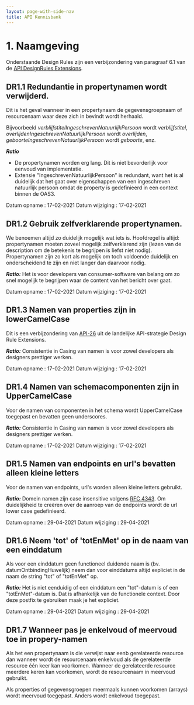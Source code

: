 ```yaml
---
layout: page-with-side-nav
title: API Kennisbank
---
```



# 1. Naamgeving

Onderstaande Design Rules zijn een verbijzondering van paragraaf 6.1 van de [API DesignRules Extensions](https://docs.geostandaarden.nl/api/API-Strategie-ext/#field-names-in-snake_case-camelcase-uppercamelcase-or-kebab-case).

## DR1.1 Redundantie in propertynamen wordt verwijderd.
Dit is het geval wanneer in een propertynaam de gegevensgroepnaam of resourcenaam waar deze zich in bevindt wordt herhaald.

Bijvoorbeeld _verblijfstitelIngeschrevenNatuurlijkPersoon_ wordt _verblijfstitel_, _overlijdenIngeschrevenNatuurlijkPersoon_ wordt _overlijden_, _geboorteIngeschrevenNatuurlijkPersoon_ wordt _geboorte_, enz.

_**Ratio**_
* De propertynamen worden erg lang. Dit is niet bevorderlijk voor eenvoud van implementatie.
* Extensie "IngeschrevenNatuurlijkPersoon" is redundant, want het is al duidelijk dat het gaat over eigenschappen van een ingeschreven natuurlijk persoon omdat de property is gedefinieerd in een context binnen de OAS3.

Datum opname : 17-02-2021
Datum wijziging : 17-02-2021

## DR1.2 Gebruik zelfverklarende propertynamen.

We benoemen altijd zo duidelijk mogelijk wat iets is.
Hoofdregel is altijd: propertynamen moeten zoveel mogelijk zelfverklarend zijn (lezen van de description om de betekenis te begrijpen is liefst niet nodig).
Propertynamen zijn zo kort als mogelijk om toch voldoende duidelijk en onderscheidend te zijn en niet langer dan daarvoor nodig.

_**Ratio:**_ Het is voor developers van consumer-software van belang om zo snel mogelijk te begrijpen waar de content van het bericht over gaat.

Datum opname : 17-02-2021
Datum wijziging : 17-02-2021

## DR1.3 Namen van properties zijn in lowerCamelCase

Dit is een verbijzondering van [API-26](https://geonovum.github.io/KP-APIs/API-strategie-extensies/#api-26) uit de landelijke API-strategie Design Rule Extensions.

_**Ratio:**_ Consistentie in Casing van namen is voor zowel developers als designers prettiger werken.

Datum opname : 17-02-2021
Datum wijziging : 17-02-2021

## DR1.4 Namen van schemacomponenten zijn in UpperCamelCase

Voor de namen van componenten in het schema wordt UpperCamelCase toegepast en bevatten geen underscores.

_**Ratio:**_ Consistentie in Casing van namen is voor zowel developers als designers prettiger werken.

Datum opname : 17-02-2021
Datum wijziging : 17-02-2021

## DR1.5 Namen van endpoints en url's bevatten alleen kleine letters

Voor de namen van endpoints, url's worden alleen kleine letters gebruikt.

_**Ratio:**_ Domein namen zijn case insensitive volgens [RFC 4343](https://tools.ietf.org/html/rfc4343). Om duidelijkheid te creëren over de aanroep van de endpoints wordt de url lower case gedefinieerd.

Datum opname : 29-04-2021
Datum wijziging : 29-04-2021

## DR1.6 Neem 'tot' of 'totEnMet' op in de naam van een einddatum

Als voor een einddatum geen functioneel duidende naam is (bv. datumOntbindingHuwelijk) neem dan voor einddatums altijd expliciet in de naam de string "tot" of "totEnMet" op.

_**Ratio:**_ Het is niet eenduidig of een einddatum een "tot"-datum is of een "totEnMet"-datum is. Dat is afhankelijk van de functionele context. Door deze postfix te gebruiken maak je het expliciet.

Datum opname : 29-04-2021
Datum wijziging : 29-04-2021

## DR1.7 Wanneer pas je enkelvoud of meervoud toe in propery-namen

Als het een propertynaam is die verwijst naar eenb gerelateerde resource dan wanneer wordt de resourcenaam enkelvoud als de gerelateerde resource één keer kan voorkomen. Wanneer de gerelateerde resource meerdere keren kan voorkomen, wordt de resourcenaam in meervoud gebruikt.

Als properties of gegevensgroepen meermaals kunnen voorkomen (arrays) wordt meervoud toegepast. Anders wordt enkelvoud toegepast. 
